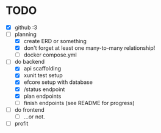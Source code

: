 # TODO

- [X] github :3
- [ ] planning
    - [X] create ERD or something
    - [X] don't forget at least one many-to-many relationship!
    - [ ] docker compose.yml
- [ ] do backend
    - [X] api scaffolding
    - [X] xunit test setup
    - [X] efcore setup with database
    - [X] /status endpoint
    - [X] plan endpoints
    - [ ] finish endpoints (see README for progress)
- [ ] do frontend
    - [ ] ...or not.
- [ ] profit
